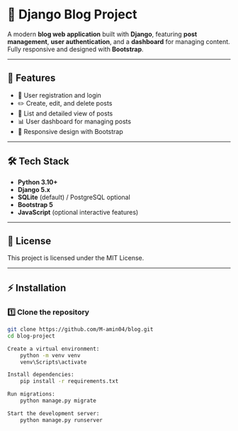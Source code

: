 # 📝 Django Blog Project

A modern **blog web application** built with **Django**, featuring **post management**, **user authentication**, and a **dashboard** for managing content. Fully responsive and designed with **Bootstrap**.  

---

## 🚀 Features
- 🔐 User registration and login  
- ✏️ Create, edit, and delete posts  
- 📄 List and detailed view of posts  
- 📊 User dashboard for managing posts  
- 📱 Responsive design with Bootstrap  

---

## 🛠 Tech Stack
- **Python 3.10+**  
- **Django 5.x**  
- **SQLite** (default) / PostgreSQL optional  
- **Bootstrap 5**  
- **JavaScript** (optional interactive features)  

---

## 📌 License

This project is licensed under the MIT License.

---

## ⚡ Installation

### 1️⃣ Clone the repository
```bash
git clone https://github.com/M-amin04/blog.git
cd blog-project

Create a virtual environment:
    python -m venv venv
    venv\Scripts\activate

Install dependencies:
    pip install -r requirements.txt

Run migrations:
    python manage.py migrate

Start the development server:
    python manage.py runserver
